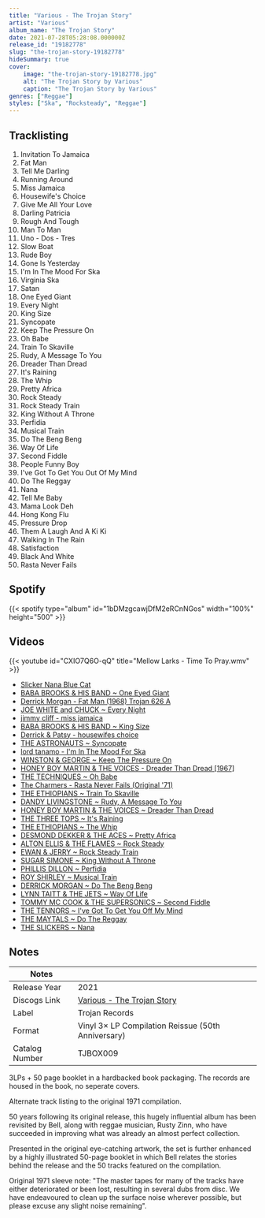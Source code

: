 ```yaml
---
title: "Various - The Trojan Story"
artist: "Various"
album_name: "The Trojan Story"
date: 2021-07-28T05:28:08.000000Z
release_id: "19182778"
slug: "the-trojan-story-19182778"
hideSummary: true
cover:
    image: "the-trojan-story-19182778.jpg"
    alt: "The Trojan Story by Various"
    caption: "The Trojan Story by Various"
genres: ["Reggae"]
styles: ["Ska", "Rocksteady", "Reggae"]
---
```


## Tracklisting
1. Invitation To Jamaica
2. Fat Man
3. Tell Me Darling
4. Running Around
5. Miss Jamaica
6. Housewife's Choice 
7. Give Me All Your Love
8. Darling Patricia
9. Rough And Tough
10. Man To Man
11. Uno - Dos - Tres
12. Slow Boat
13. Rude Boy
14. Gone Is Yesterday
15. I'm In The Mood For Ska
16. Virginia Ska
17. Satan
18. One Eyed Giant
19. Every Night
20. King Size
21. Syncopate
22. Keep The Pressure On
23. Oh Babe
24. Train To Skaville
25. Rudy, A Message To You
26. Dreader Than Dread
27. It's Raining
28. The Whip
29. Pretty Africa
30. Rock Steady
31. Rock Steady Train
32. King Without A Throne
33. Perfidia
34. Musical Train
35. Do The Beng Beng
36. Way Of Life
37. Second Fiddle
38. People Funny Boy
39. I've Got To Get You Out Of My Mind
40. Do The Reggay
41. Nana
42. Tell Me Baby
43. Mama Look Deh
44. Hong Kong Flu
45. Pressure Drop
46. Them A Laugh And A Ki Ki
47. Walking In The Rain
48. Satisfaction
49. Black And White
50. Rasta Never Fails


## Spotify
{{< spotify type="album" id="1bDMzgcawjDfM2eRCnNGos" width="100%" height="500" >}}



## Videos
{{< youtube id="CXIO7Q6O-qQ" title="Mellow Larks - Time To Pray.wmv" >}}
- [Slicker Nana Blue Cat](https://www.youtube.com/watch?v=4pQrwaiRPgA)
- [BABA BROOKS & HIS BAND ~ One Eyed Giant](https://www.youtube.com/watch?v=N0Njax_kwTk)
- [Derrick Morgan - Fat Man (1968) Trojan 626 A](https://www.youtube.com/watch?v=-tnw92cqiU4)
- [JOE WHITE and CHUCK ~ Every Night](https://www.youtube.com/watch?v=hHd8sFDAkYk)
- [jimmy cliff - miss jamaica](https://www.youtube.com/watch?v=RNNDNkVz5FA)
- [BABA BROOKS & HIS BAND ~ King Size](https://www.youtube.com/watch?v=zRdckMsl27c)
- [Derrick & Patsy - housewifes choice](https://www.youtube.com/watch?v=fj6xFQic5D4)
- [THE ASTRONAUTS ~ Syncopate](https://www.youtube.com/watch?v=wg8EZ-sxRF8)
- [lord tanamo - I'm In The Mood For Ska](https://www.youtube.com/watch?v=h9mo2W58hvs)
- [WINSTON & GEORGE ~ Keep The Pressure On](https://www.youtube.com/watch?v=6cPNpvzuq_4)
- [HONEY BOY MARTIN & THE VOICES - Dreader Than Dread [1967]](https://www.youtube.com/watch?v=TFK7CxlrJ2g)
- [THE TECHNIQUES ~ Oh Babe](https://www.youtube.com/watch?v=0mmmNanaG7Y)
- [The Charmers - Rasta Never Fails (Original '71)](https://www.youtube.com/watch?v=iwGFWXkOmVg)
- [THE ETHIOPIANS ~ Train To Skaville](https://www.youtube.com/watch?v=GJxUC6AgMrY)
- [DANDY LIVINGSTONE ~ Rudy, A Message To You](https://www.youtube.com/watch?v=ev12lhOsLPo)
- [HONEY BOY MARTIN & THE VOICES ~ Dreader Than Dread](https://www.youtube.com/watch?v=wJMA41hsvf4)
- [THE THREE TOPS ~ It's Raining](https://www.youtube.com/watch?v=GHA6Rojn-ik)
- [THE ETHIOPIANS ~ The Whip](https://www.youtube.com/watch?v=m67sqq2rtgc)
- [DESMOND DEKKER & THE ACES ~ Pretty Africa](https://www.youtube.com/watch?v=ZHEusNxtb0s)
- [ALTON ELLIS & THE FLAMES ~ Rock Steady](https://www.youtube.com/watch?v=VGdBY3790lI)
- [EWAN & JERRY ~ Rock Steady Train](https://www.youtube.com/watch?v=0seze4p6Vrg)
- [SUGAR SIMONE ~ King Without A Throne](https://www.youtube.com/watch?v=EIdCnzrBp7I)
- [PHILLIS DILLON ~ Perfidia](https://www.youtube.com/watch?v=MMHOAjV96Ew)
- [ROY SHIRLEY ~ Musical Train](https://www.youtube.com/watch?v=X2sV9hzyBzI)
- [DERRICK MORGAN ~ Do The Beng Beng](https://www.youtube.com/watch?v=-8jfGbBP3BM)
- [LYNN TAITT & THE JETS ~ Way Of Life](https://www.youtube.com/watch?v=BKKC5N8V2PA)
- [TOMMY MC COOK & THE SUPERSONICS ~ Second Fiddle](https://www.youtube.com/watch?v=C7rCif9L4z8)
- [THE TENNORS ~ I've Got To Get You Off My Mind](https://www.youtube.com/watch?v=pJF4cDQf0E8)
- [THE MAYTALS ~ Do The Reggay](https://www.youtube.com/watch?v=x4KXyyU8lzc)
- [THE SLICKERS ~ Nana](https://www.youtube.com/watch?v=deWH__scqak)

## Notes
| Notes          |             |
| ---------------| ----------- |
| Release Year   | 2021 |
| Discogs Link   | [Various - The Trojan Story](https://www.discogs.com/release/19182778-Various-The-Trojan-Story) |
| Label          | Trojan Records |
| Format         | Vinyl 3× LP Compilation Reissue (50th Anniversary) |
| Catalog Number | TJBOX009 |

3LPs + 50 page booklet in a hardbacked book packaging.
The records are housed in the book, no seperate covers.

Alternate track listing to the original 1971 compilation.

50 years following its original release, this hugely influential album has been revisited by Bell, along with reggae musician, Rusty Zinn, who have succeeded in improving what was already an almost perfect collection.

Presented in the original eye-catching artwork, the set is further enhanced by a highly illustrated 50-page booklet in which Bell relates the stories behind the release and the 50 tracks featured on the compilation.

Original 1971 sleeve note: 
"The master tapes for many of the tracks have either deteriorated or been lost, resulting in several dubs from disc. We have endeavoured to clean up the surface noise wherever possible, but please excuse any slight noise remaining".

